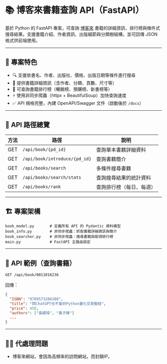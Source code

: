 # 📚 博客來書籍查詢 API（FastAPI）

基於 Python 的 FastAPI 專案，可查詢 [博客來](https://www.books.com.tw/) 書籍的詳細資訊、排行榜與條件式搜尋結果。支援書籍介紹、作者資訊、出版細節與分類樹結構，並可回傳 JSON 格式供前端使用。

---

## 🚀 專案特色

- 🔍 支援依書名、作者、出版社、價格、出版日期等條件進行搜尋
- 📖 提供書籍詳細資訊（含作者、分類、頁數、尺寸等）
- 🧾 可查詢書籍排行榜（暢銷榜、預購榜、新書榜等）
- ⚡ 使用非同步爬蟲（httpx + BeautifulSoup）加快查詢速度
- ✅ API 規格完整，內建 OpenAPI/Swagger 文件（啟動後於 `/docs`）

---

## 📂 API 路徑總覽

| 方法 | 路徑 | 說明 |
|------|------|------|
| GET | `/api/book/{pd_id}` | 查詢單本書籍詳細資料 |
| GET | `/api/book/introduce/{pd_id}` | 查詢書籍簡介 |
| GET | `/api/books/search` | 多條件搜尋書籍 |
| GET | `/api/books/search/stats` | 查詢搜尋結果的統計資料 |
| GET | `/api/books/rank` | 查詢排行榜（每日、每週） |

---

## 🏗 專案架構

```
book_model.py       # 定義所有 API 的 Pydantic 資料模型
book_info.py        # 非同步爬蟲：抓取書籍詳細資訊與簡介
book_searcher.py    # 非同步爬蟲：搜尋書籍與取得排行榜
main.py             # FastAPI 主路由設定
```

---

## 📝 API 範例（查詢書籍）

```bash
GET /api/book/0011016236
```

回傳：
```json
{
  "ISBN": "9789573286388",
  "title": "問ChatGPT也不會的Python量化交易聖經",
  "price": 450,
  "authors": ["張峮瑋", "黃子靜"]
  ...
}
```

---

## 👨‍🎓 代處理問題

+ 博客來網站，會因為高頻率的訪問網站，而封鎖IP。
